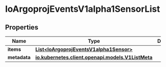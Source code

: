 

# IoArgoprojEventsV1alpha1SensorList


## Properties

Name | Type | Description | Notes
------------ | ------------- | ------------- | -------------
**items** | [**List&lt;IoArgoprojEventsV1alpha1Sensor&gt;**](IoArgoprojEventsV1alpha1Sensor.md) |  |  [optional]
**metadata** | [**io.kubernetes.client.openapi.models.V1ListMeta**](io.kubernetes.client.openapi.models.V1ListMeta.md) |  |  [optional]



